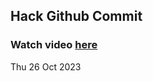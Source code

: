 
 ## Hack Github Commit 
 ### Watch video <a href="https://www.youtube.com">here</a> 
 Thu 26 Oct 2023 
